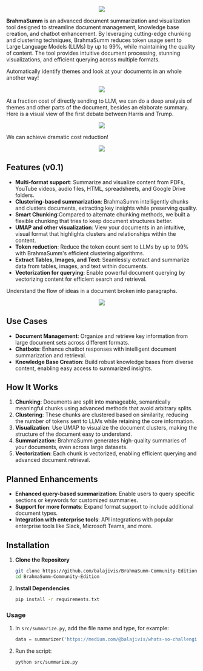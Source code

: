 
<p align="center">
  <img src="images/full_logo.png" />
</p>

**BrahmaSumm** is an advanced document summarization and visualization tool designed to streamline document management, knowledge base creation, and chatbot enhancement. By leveraging cutting-edge chunking and clustering techniques, BrahmaSumm reduces token usage sent to Large Language Models (LLMs) by up to 99%, while maintaining the quality of content. The tool provides intuitive document processing, stunning visualizations, and efficient querying across multiple formats.

Automatically identify themes and look at your documents in an whole another way!
<p align="center">
  <img src="images/umap.png" />
</p>

At a fraction cost of directly sending to LLM, we can do a deep analysis of themes and other parts of the document, besides an elaborate summary. Here is a visual view of the first debate between Harris and Trump.

<p align="center">
  <img src="images/presidential_debate_themes.png" />
</p>

We can achieve dramatic cost reduction!
<p align="center">
  <img src="images/cost.png" />
</p>

## Features (v0.1)
- **Multi-format support**: Summarize and visualize content from PDFs, YouTube videos, audio files, HTML, spreadsheets, and Google Drive folders.
- **Clustering-based summarization**: BrahmaSumm intelligently chunks and clusters documents, extracting key insights while preserving quality.
- **Smart Chunking**:Compared to alternate chunking methods, we built a flexible chunking that tries to keep document structures better.
- **UMAP and other visualization**: View your documents in an intuitive, visual format that highlights clusters and relationships within the content.
- **Token reduction**: Reduce the token count sent to LLMs by up to 99% with BrahmaSumm's efficient clustering algorithms.
- **Extract Tables, Images, and Text**: Seamlessly extract and summarize data from tables, images, and text within documents.
- **Vectorization for querying**: Enable powerful document querying by vectorizing content for efficient search and retrieval.

Understand the flow of ideas in a document broken into paragraphs.
<p align="center">
  <img src="images/document_flow.png" />
</p>

## Use Cases
- **Document Management**: Organize and retrieve key information from large document sets across different formats.
- **Chatbots**: Enhance chatbot responses with intelligent document summarization and retrieval.
- **Knowledge Base Creation**: Build robust knowledge bases from diverse content, enabling easy access to summarized insights.

## How It Works
1. **Chunking**: Documents are split into manageable, semantically meaningful chunks using advanced methods that avoid arbitrary splits.
2. **Clustering**: These chunks are clustered based on similarity, reducing the number of tokens sent to LLMs while retaining the core information.
3. **Visualization**: Use UMAP to visualize the document clusters, making the structure of the document easy to understand.
4. **Summarization**: BrahmaSumm generates high-quality summaries of your documents, even across large datasets.
5. **Vectorization**: Each chunk is vectorized, enabling efficient querying and advanced document retrieval.

## Planned Enhancements
- **Enhanced query-based summarization**: Enable users to query specific sections or keywords for customized summaries.
- **Support for more formats**: Expand format support to include additional document types.
- **Integration with enterprise tools**: API integrations with popular enterprise tools like Slack, Microsoft Teams, and more.

## Installation

1. **Clone the Repository**
   ```bash
   git clone https://github.com/balajivis/BrahmaSumm-Community-Edition.git
   cd BrahmaSumm-Community-Edition
   ```

2. **Install Dependencies**
   ```bash
   pip install -r requirements.txt
   ```

### Usage

1. In `src/summarize.py`, add the file name and type, for example:
   ```python
   data = summarizer('https://medium.com/@balajivis/whats-so-challenging-about-building-chatbots-drawing-lessons-from-the-trenches-1ca7343c6e3d', "web")
   ```

2. Run the script:
   ```bash
   python src/summarize.py
   ```